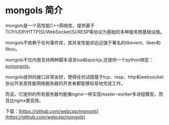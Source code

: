 # mongols 简介

mongols是一个高性能C++网络库，提供基于TCP/UDP/HTTP(S)/WebSocket(S)/RESP等协议为基础的多种服务商基础设施。

mongols不依赖于任何事件库，其并发性能却远远强于著名的libevent、libev和libuv。

mongols不仅内嵌支持两种脚本语言lua和quickjs,还提供一个python绑定：[pymongols](https://github.com/webcpp/pymongols)。

mongols提供的接口非常友好，使得任何试图基于tcp、resp、http和websocket协议开发高性能网络服务器的开发者都能够轻易地完成工作。

而且，它提供的所有服务器均能像nginx一样实现master-worker多进程模型，而且比nginx更高效。


下载：[https://github.com/webcpp/mongols](https://github.com/webcpp/mongols)
